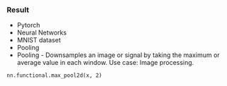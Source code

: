 ### Result
* Pytorch
* Neural Networks
* MNIST dataset
* Pooling
* Pooling - Downsamples an image or signal by taking the maximum or average value in each window. Use case: Image processing.
```
nn.functional.max_pool2d(x, 2)
```

<img src='' />

